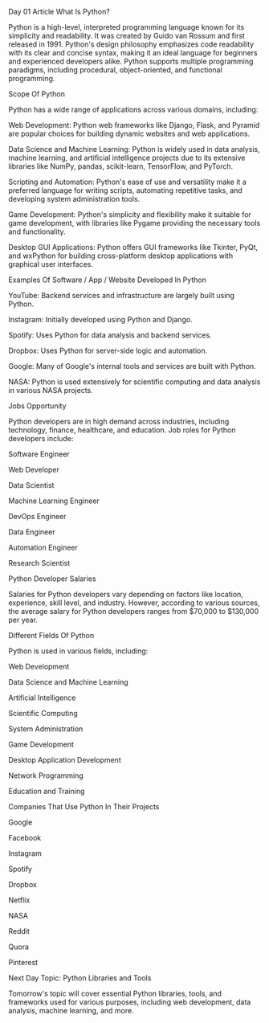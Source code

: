 Day 01 Article
What Is Python?

Python is a high-level, interpreted programming language known for its simplicity and readability. It was created by Guido van Rossum and first released in 1991. Python's design philosophy emphasizes code readability with its clear and concise syntax, making it an ideal language for beginners and experienced developers alike. Python supports multiple programming paradigms, including procedural, object-oriented, and functional programming.

Scope Of Python

Python has a wide range of applications across various domains, including:

Web Development: Python web frameworks like Django, Flask, and Pyramid are popular choices for building dynamic websites and web applications.

Data Science and Machine Learning: Python is widely used in data analysis, machine learning, and artificial intelligence projects due to its extensive libraries like NumPy, pandas, scikit-learn, TensorFlow, and PyTorch.

Scripting and Automation: Python's ease of use and versatility make it a preferred language for writing scripts, automating repetitive tasks, and developing system administration tools.

Game Development: Python's simplicity and flexibility make it suitable for game development, with libraries like Pygame providing the necessary tools and functionality.

Desktop GUI Applications: Python offers GUI frameworks like Tkinter, PyQt, and wxPython for building cross-platform desktop applications with graphical user interfaces.

Examples Of Software / App / Website Developed In Python

YouTube: Backend services and infrastructure are largely built using Python.

Instagram: Initially developed using Python and Django.

Spotify: Uses Python for data analysis and backend services.

Dropbox: Uses Python for server-side logic and automation.

Google: Many of Google's internal tools and services are built with Python.

NASA: Python is used extensively for scientific computing and data analysis in various NASA projects.

Jobs Opportunity

Python developers are in high demand across industries, including technology, finance, healthcare, and education. Job roles for Python developers include:

Software Engineer

Web Developer

Data Scientist

Machine Learning Engineer

DevOps Engineer

Data Engineer

Automation Engineer

Research Scientist

Python Developer Salaries

Salaries for Python developers vary depending on factors like location, experience, skill level, and industry. However, according to various sources, the average salary for Python developers ranges from $70,000 to $130,000 per year.

Different Fields Of Python

Python is used in various fields, including:

Web Development

Data Science and Machine Learning

Artificial Intelligence

Scientific Computing

System Administration

Game Development

Desktop Application Development

Network Programming

Education and Training

Companies That Use Python In Their Projects

Google

Facebook

Instagram

Spotify

Dropbox

Netflix

NASA

Reddit

Quora

Pinterest

Next Day Topic: Python Libraries and Tools

Tomorrow's topic will cover essential Python libraries, tools, and frameworks used for various purposes, including web development, data analysis, machine learning, and more.